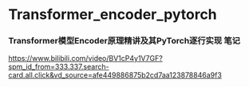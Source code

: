 # Transformer_encoder_pytorch

### Transformer模型Encoder原理精讲及其PyTorch逐行实现 笔记
https://www.bilibili.com/video/BV1cP4y1V7GF?spm_id_from=333.337.search-card.all.click&vd_source=afe449886875b2cd7aa123878846a9f3
